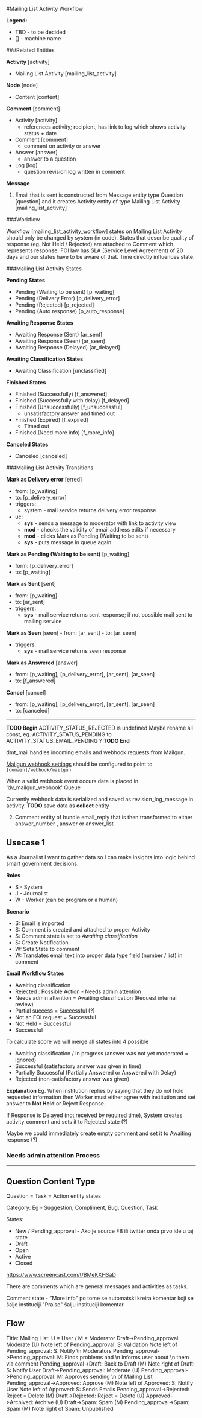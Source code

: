 #Mailing List Activity Workflow

**Legend:**
  - TBD - to be decided
  - [] - machine name
  
###Related Entities

**Activity** [activity]
  - Mailing List Activity [mailing_list_activity]

**Node** [node]
 - Content [content]

**Comment** [comment]
 - Activity [activity] 
   - references activity; recipient, has link to log which shows activity status + date
 - Comment [comment]
   - comment on activity or answer
 - Answer [answer] 
   - answer to a question
 - Log [log] 
   - question revision log written in comment
   
**Message**

1. Email that is sent is constructed from Message entity type Question [question] and it creates Activity entity of type Mailing List Activity [mailing_list_activity]

###Workflow

Workflow [mailing_list_activity_workflow] states on Mailing List Activity should only be changed by system (in code).
States that describe quality of response (eg. Not Held / Rejected) are attached to Comment which represents response.
FOI law has SLA (Service Level Agreement) of 20 days and our states have to be aware of that. Time directly influences state.

###Mailing List Activity States

**Pending States**
- Pending (Waiting to be sent) [p_waiting]
- Pending (Delivery Error) [p_delivery_error]
- Pending (Rejected) [p_rejected]
- Pending (Auto response) [p_auto_response]

**Awaiting Response States**
- Awaiting Response (Sent) [ar_sent]
- Awaiting Response (Seen) [ar_seen]
- Awaiting Response (Delayed) [ar_delayed]

**Awaiting Classification States**
- Awaiting Classification [unclassified]

**Finished States**
- Finished (Successfully) [f_answered]
- Finished (Successfully with delay) [f_delayed]
- Finished (Unsuccessfully) [f_unsuccessful]
  - unsatisfactory answer and timed out
- Finished (Expired) [f_expired] 
  - Timed out
- Finished (Need more info) [f_more_info]

**Canceled States**
- Canceled [canceled]

###Mailing List Activity Transitions

**Mark as Delivery error** [erred] 
  - from: [p_waiting]
  - to: [p_delivery_error]
  - triggers: 
    - system - mail service returns delivery error response
  - uc:
    - **sys** - sends a message to moderator with link to activity view
    - **mod** - checks the validity of email address edits if necessary
    - **mod** - clicks Mark as Pending (Waiting to be sent)
    - **sys** - puts message in queue again
    
**Mark as Pending (Waiting to be sent)** [p_waiting]
  - form: [p_delivery_error]
  - to: [p_waiting]
    
**Mark as Sent** [sent]
  - from: [p_waiting]
  - to: [ar_sent]
  - triggers:
    - **sys** - mail service returns sent response; if not possible mail sent to mailing service
 
**Mark as Seen** [seen]
	- from: [ar_sent]
	- to: [ar_seen]
  - triggers:
    - **sys** - mail service returns seen response 

**Mark as Answered**	[answer]
  - from: [p_waiting], [p_delivery_error], [ar_sent], [ar_seen]
  - to: [f_answered]

**Cancel** [cancel]
  - from: [p_waiting], [p_delivery_error], [ar_sent], [ar_seen]
  - to: [canceled]


___

**TODO Begin**
 ACTIVITY_STATUS_REJECTED is undefined
 Maybe rename all const, eg. ACTIVITY_STATUS_PENDING to ACTIVITY_STATUS_EMAIL_PENDING ?
**TODO End**


dmt_mail handles incoming emails and webhook requests from Mailgun.

[Mailgun webhook settings](https://app.mailgun.com/app/webhooks) should be configured to point to
`[domain]/webhook/mailgun`

When a valid webhook event occurs data is placed in 'dv_mailgun_webhook' Queue

Currently webhook data is serialized and saved as revision_log_message in activity.
**TODO** save data as **collect** entity


2. Comment entity of bundle email_reply that is then transformed to either answer_number , answer or answer_list

## Usecase 1
As a Journalist I want to gather data so I can make insights into logic behind smart government decisions.

**Roles**
- S - System
- J - Journalist
- W - Worker (can be program or a human)

**Scenario**
- S: Email is imported
- S: Comment is created and attached to proper Activity
- S: Comment state is set to _Awaiting classification_
- S: Create Notification
- W: Sets State to comment
- W: Translates email text into proper data type field (number / list) in comment

**Email Workflow States**

- Awaiting classification
- Rejected : Possible Action - Needs admin attention
- Needs admin attention = Awaiting classification (Request internal review)
- Partial success = Successful (?)
- Not an FOI request  = Successful
- Not Held = Successful
- Successful

To calculate score we will merge all states into 4 possible
- Awaiting classification / In progress (answer was not yet moderated = ignored)
- Successful (satisfactory answer was given in time)
- Partially Successful (Partially Answered or Answered with Delay)
- Rejected (non-satisfactory answer was given)

**Explanation**
Eg. When institution replies by saying that they do not hold requested information then Worker must either agree with institution and set answer to **Not Held** or Reject Response.

If Response is Delayed (not received by required time), System creates activity_comment and sets it to Rejected state (?)

Maybe we could immediately create empty comment and set it to Awaiting response (?)

### Needs admin attention Process

---

## Question Content Type

Question = Task = Action entity states

Category: Eg - Suggestion, Compliment, Bug, Question, Task

States:

- New / Pending_approval - Ako je source FB ili twitter onda prvo ide u taj state
- Draft
- Open
- Active
- Closed

https://www.screencast.com/t/BMeKXHSaD



There are comments which are general messages and activities as tasks.


Comment state - "More info" po tome se automatski kreira komentar koji se šalje instituciji
"Praise" šalju instituciji komentar


## Flow

Title: Mailing List: U = User / M = Moderator
Draft->Pending_approval: Moderate (U)
Note left of Pending_approval: S: Validation
Note left of Pending_approval: S: Notify \n Moderators
Pending_approval->Pending_approval: M: Finds problems and \n informs user about \n them via comment
Pending_approval->Draft: Back to Draft (M)
Note right of Draft: S: Notify User
Draft->Pending_approval: Moderate (U)
Pending_approval->Pending_approval: M: Approves sending \n of Mailing List
Pending_approval->Approved: Approve (M)
Note left of Approved: S: Notify User
Note left of Approved: S: Sends Emails
Pending_approval->Rejected: Reject = Delete (M)
Draft->Rejected: Reject = Delete (U)
Approved->Archived: Archive (U)
Draft->Spam: Spam (M)
Pending_approval->Spam: Spam (M)
Note right of Spam: Unpublished
